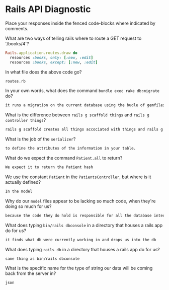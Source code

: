 # Rails API Diagnostic

Place your responses inside the fenced code-blocks where indicated by comments.


What are two ways of telling rails where to route a GET request to '/books/4'?

```rb
Rails.application.routes.draw do
  resources :books, only: [:new, :edit]
  resources :books, except: [:new, :edit]
```

In what file does the above code go?

```md
routes.rb
```

In your own words, what does the command `bundle exec rake db:migrate` do?

```md
it runs a migration on the current database using the budle of gemfiles you have in that file
```

What is the difference between `rails g scaffold things` and
`rails g controller things`?

```md
rails g scaffold creates all things accociated with things and rails g controller just creates a controller file
```

What is the job of the `serializer`?

```md
to define the attributes of the information in your table.
```

What do we expect the command `Patient.all` to return?

```md
We expect it to return the Patient hash
```

We use the constant `Patient` in the `PatientsController`, but where is it
actually defined?

```md
In the model
```

Why do our `model` files appear to be lacking so much code, when they're doing
so much for us?

```md
because the code they do hold is responsible for all the database interaction
```

What does typing `bin/rails dbconsole` in a directory that houses a rails app do for
us?

```md
it finds what db were currently working in and drops us into the db
```

What does typing `rails db` in a directory that houses a rails app do for us?

```md
same thing as bin/rails dbconsole
```

What is the specific name for the type of string our data will be coming back
from the server in?

```md
json
```
